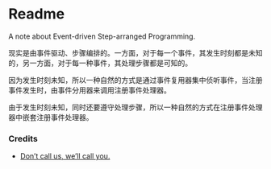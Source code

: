 # Readme
A note about Event-driven Step-arranged Programming.

现实是由事件驱动、步骤编排的。一方面，对于每一个事件，其发生时刻都是未知的，另一方面，对于每一种事件，其处理步骤都是可知的。

因为发生时刻未知，所以一种自然的方式是通过事件复用器集中侦听事件，当注册事件发生时，由事件分用器来调用注册事件处理器。

由于发生时刻未知，同时还要遵守处理步骤，所以一种自然的方式在注册事件处理器中嵌套注册事件处理器。

### Credits
- [Don’t call us, we’ll call you.](https://vertx.io/docs/vertx-core/java/#_dont_call_us_well_call_you)
